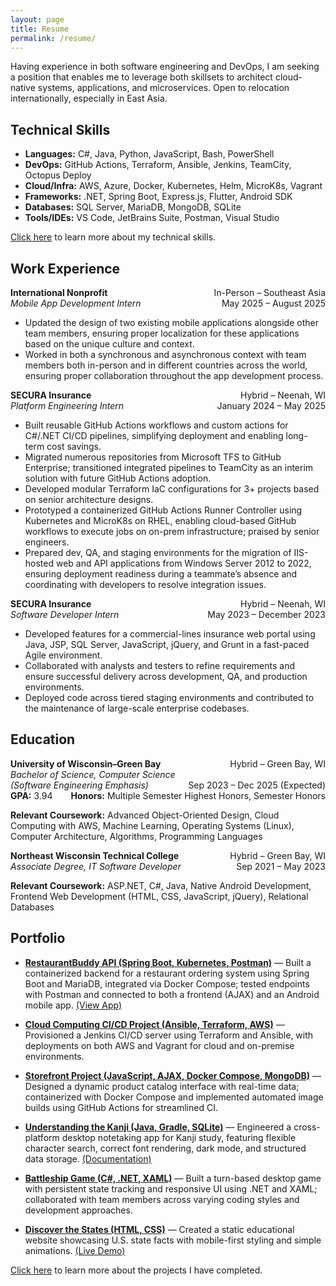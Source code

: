 ```yaml
---
layout: page
title: Resume
permalink: /resume/
---
```


Having experience in both software engineering and DevOps, I am seeking a position that enables me to leverage both skillsets to architect cloud-native systems, applications, and microservices. Open to relocation internationally, especially in East Asia.

## Technical Skills

- **Languages:** C#, Java, Python, JavaScript, Bash, PowerShell
- **DevOps:** GitHub Actions, Terraform, Ansible, Jenkins, TeamCity, Octopus Deploy
- **Cloud/Infra:** AWS, Azure, Docker, Kubernetes, Helm, MicroK8s, Vagrant
- **Frameworks:** .NET, Spring Boot, Express.js, Flutter, Android SDK
- **Databases:** SQL Server, MariaDB, MongoDB, SQLite
- **Tools/IDEs:** VS Code, JetBrains Suite, Postman, Visual Studio

[Click here](/about/) to learn more about my technical skills.

## Work Experience

**International Nonprofit**<span style="float:right">In-Person – Southeast Asia</span><br>
*Mobile App Development Intern*<span style="float:right">May 2025 – August 2025</span>

- Updated the design of two existing mobile applications alongside other team members, ensuring proper localization for these applications based on the unique culture and context.
- Worked in both a synchronous and asynchronous context with team members both in-person and in different countries across the world, ensuring proper collaboration throughout the app development process.

**SECURA Insurance**<span style="float:right">Hybrid – Neenah, WI</span><br>
*Platform Engineering Intern*<span style="float:right">January 2024 – May 2025</span>

- Built reusable GitHub Actions workflows and custom actions for C#/.NET CI/CD pipelines, simplifying deployment and enabling long-term cost savings.
- Migrated numerous repositories from Microsoft TFS to GitHub Enterprise; transitioned integrated pipelines to TeamCity as an interim solution with future GitHub Actions adoption.
- Developed modular Terraform IaC configurations for 3+ projects based on senior architecture designs.
- Prototyped a containerized GitHub Actions Runner Controller using Kubernetes and MicroK8s on RHEL, enabling cloud-based GitHub workflows to execute jobs on on-prem infrastructure; praised by senior engineers.
- Prepared dev, QA, and staging environments for the migration of IIS-hosted web and API applications from Windows Server 2012 to 2022, ensuring deployment readiness during a teammate’s absence and coordinating with developers to resolve integration issues.

**SECURA Insurance**<span style="float:right">Hybrid – Neenah, WI</span><br>
*Software Developer Intern*<span style="float:right">May 2023 – December 2023</span>

- Developed features for a commercial-lines insurance web portal using Java, JSP, SQL Server, JavaScript, jQuery, and Grunt in a fast-paced Agile environment.
- Collaborated with analysts and testers to refine requirements and ensure successful delivery across development, QA, and production environments.
- Deployed code across tiered staging environments and contributed to the maintenance of large-scale enterprise codebases.

## Education

**University of Wisconsin–Green Bay**<span style="float:right">Hybrid – Green Bay, WI</span><br>
*Bachelor of Science, Computer Science<br>(Software Engineering Emphasis)*<span style="float:right">Sep 2023 – Dec 2025 (Expected)</span><br>
**GPA:** 3.94<span style="float:right">**Honors:** Multiple Semester Highest Honors, Semester Honors</span>

**Relevant Coursework:** Advanced Object-Oriented Design, Cloud Computing with AWS, Machine Learning, Operating Systems (Linux), Computer Architecture, Algorithms, Programming Languages

**Northeast Wisconsin Technical College**<span style="float:right">Hybrid – Green Bay, WI</span><br>
*Associate Degree, IT Software Developer*<span style="float:right">Sep 2021 – May 2023</span>

**Relevant Coursework:** ASP.NET, C#, Java, Native Android Development, Frontend Web Development (HTML, CSS, JavaScript, jQuery), Relational Databases

## Portfolio

- **[RestaurantBuddy API (Spring Boot, Kubernetes, Postman)](https://github.com/restaurantbuddy/restaurantbuddy)** — Built a containerized backend for a restaurant ordering system using Spring Boot and MariaDB, integrated via Docker Compose; tested endpoints with Postman and connected to both a frontend (AJAX) and an Android mobile app. [(View App)](https://github.com/restaurantbuddy/restaurantbuddy-android)

- **[Cloud Computing CI/CD Project (Ansible, Terraform, AWS)](https://github.com/samuelcmace/uwgb-cloud-computing-ci)** — Provisioned a Jenkins CI/CD server using Terraform and Ansible, with deployments on both AWS and Vagrant for cloud and on-premise environments.

- **[Storefront Project (JavaScript, AJAX, Docker Compose, MongoDB)](https://github.com/samuelcmace/nodejs-store)** — Designed a dynamic product catalog interface with real-time data; containerized with Docker Compose and implemented automated image builds using GitHub Actions for streamlined CI.

- **[Understanding the Kanji (Java, Gradle, SQLite)](https://github.com/understanding-the-kanji/understanding-the-kanji)** — Engineered a cross-platform desktop notetaking app for Kanji study, featuring flexible character search, correct font rendering, dark mode, and structured data storage. [(Documentation)](https://understanding-the-kanji.github.io/)

- **[Battleship Game (C#, .NET, XAML)](https://github.com/c-sharp-battleship/c-sharp-battleship/)** — Built a turn-based desktop game with persistent state tracking and responsive UI using .NET and XAML; collaborated with team members across varying coding styles and development approaches.

- **[Discover the States (HTML, CSS)](https://github.com/samuelcmace/samuelcmace.github.io/tree/main/travel/march-2022-road-trip)** — Created a static educational website showcasing U.S. state facts with mobile-first styling and simple animations. [(Live Demo)](https://samuelcmace.net/travel/march-2022-road-trip/)

[Click here](/portfolio/) to learn more about the projects I have completed.
